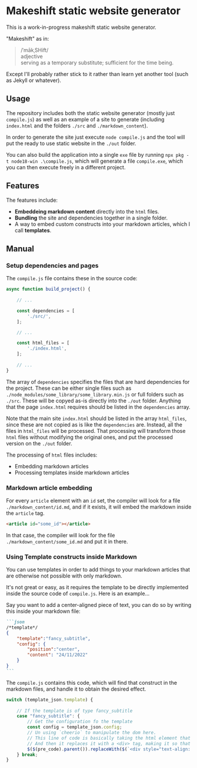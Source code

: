 # Makeshift static website generator

This is a work-in-progress makeshift static website generator.

"Makeshift" as in:  
> /ˈmākˌSHift/  
> adjective  
> serving as a temporary substitute; sufficient for the time being.  

Except I'll probably rather stick to it rather than learn yet another tool (such as Jekyll or whatever).

## Usage

The repository includes both the static website generator (mostly just `compile.js`) as well as an example of a site to generate (including `index.html` and the folders `./src` and `./markdown_content`).

In order to generate the site just execute `node compile.js` and the tool will put the ready to use static website in the `./out` folder.

You can also build the application into a single `exe` file by running `npx pkg -t node18-win .\compile.js`, which will generate a file `compile.exe`, which you can then execute freely in a different project.

## Features

The features include:
* **Embeddeing markdown content** directly into the `html` files.
* **Bundling** the site and dependencies together in a single folder.
* A way to embed custom constructs into your markdown articles, which I call **templates**.

## Manual

### Setup dependencies and pages

The `compile.js` file contains these in the source code:

```js
async function build_project() {
    
    // ...

    const dependencies = [
        './src/',
    ];

    // ...

    const html_files = [
        './index.html',
    ];
    
    // ...
}
```

The array of `dependencies` specifies the files that are hard dependencies for the project. These can be either single files such as `./node_modules/some_library/some_library.min.js` or full folders such as `./src`. These will be copyed as-is directly into the `./out` folder. Anything that the page `index.html` requires should be listed in the `dependencies` array.

Note that the main site `index.html` should be listed in the array `html_files`, since these are not copied as is like the `dependencies` are. Instead, all the files in `html_files` will be processed. That processing will transform those `html` files without modifying the original ones, and put the processed version on the `./out` folder.

The processing of `html` files includes:
* Embedding markdown articles
* Processing templates inside markdown articles

### Markdown article embedding

For every `article` element with an `id` set, the compiler will look for a file `./markdown_content/id.md`, and if it exists, it will embed the markdown inside the `article` tag.

```html
<article id="some_id"></article>
```

In that case, the compiler will look for the file `./markdown_content/some_id.md` and put it in there.

### Using Template constructs inside Markdown

You can use templates in order to add things to your markdown articles that are otherwise not possible with only markdown.

It's not great or easy, as it requires the template to be directly implemented inside the source code of `compile.js`. Here is an example...

Say you want to add a center-aligned piece of text, you can do so by writing this inside your markdown file:

````markdown
```json
/*template*/
{
    "template":"fancy_subtitle",
    "config": {
        "position":"center",
        "content": "24/11/2022"
    }
}
```
````

The `compile.js` contains this code, which will find that construct in the markdown files, and handle it to obtain the desired effect.

```js
switch (template_json.template) {
    
    // If the template is of type fancy_subtitle
    case "fancy_subtitle": {
        // Get the configuration fo the template
        const config = template_json.config;
        // Un using `cheerio` to manipulate the dom here.
        // This line of code is basically taking the html element that represents the markdown template piexe of text we wrote "$($(pre_code).parent())".
        // And then it replaces it with a <div> tag, making it so that the original element gets replaced with the desired construct.
        $($(pre_code).parent()).replaceWith($(`<div style="text-align: ${config.position};">${config.content}<div>`));
    } break;
}
```
